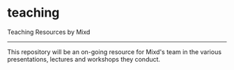 # teaching
Teaching Resources by Mixd

---

This repository will be an on-going resource for Mixd's team in the various presentations, lectures and workshops they conduct.
